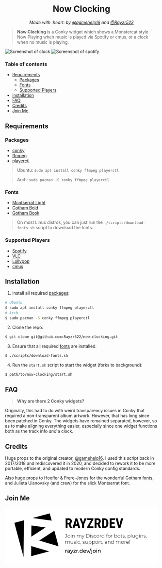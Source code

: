 <h1 align="center">Now Clocking</h1>
<p align="center"><i>Made with :heart: by <a href="https://github.com/gamehelp16">@gamehelp16</a> and <a href="https://github.com/Rayzr522">@Rayzr522</a></i></p>

> **Now Clocking** is a Conky widget which shows a Monstercat style Now Playing when music is played via Spotify or cmus, or a clock when no music is playing.

<div align="center" style="display:inline">
<img alt="Screenshot of clock" src="res/now-clocking-clock.jpg" width="438px" />
<img alt="Screenshot of spotify" src="res/now-clocking-spotify.jpg" width="438px" />
</div>

### Table of contents

- [Requirements](#requirements)
  - [Packages](#packages)
  - [Fonts](#fonts)
  - [Supported Players](#supported-players)
- [Installation](#installation)
- [FAQ](#faq)
- [Credits](#credits)
- [Join Me](#join-me)

## Requirements

### Packages

- [conky](https://github.com/brndnmtthws/conky/)
- [ffmpeg](https://www.ffmpeg.org/)
- [playerctl](https://github.com/altdesktop/playerctl)

> Ubuntu: `sudo apt install conky ffmpeg playerctl`

> Arch: `sudo pacman -S conky ffmpeg playerctl`

### Fonts

- [Montserrat Light](https://fonts.google.com/specimen/Montserrat?selection.family=Montserrat:300)
- [Gotham Bold](https://www.fontmirror.com/gotham-bold)
- [Gotham Book](https://www.fontmirror.com/gotham-book)

> On most Linux distros, you can just run the `./scripts/download-fonts.sh` script to download the fonts.

### Supported Players

- [Spotify](https://www.spotify.com/)
- [VLC](https://www.videolan.org/)
- [Lollypop](https://wiki.gnome.org/Apps/Lollypop)
- [cmus](https://cmus.github.io/)

## Installation

1. Install all required [packages](#packages):
```bash
# Ubuntu
$ sudo apt install conky ffmpeg playerctl
# Arch
$ sudo pacman -S conky ffmpeg playerctl
```
2. Clone the repo:
```bash
$ git clone git@github.com:Rayzr522/now-clocking.git
```
3. Ensure that all required [fonts](#fonts) are installed:
```bash
$ ./scripts/download-fonts.sh
```
4. Run the `start.sh` script to start the widget (forks to background):
```bash
$ path/to/now-clocking/start.sh
```

## FAQ

> **Why are there 2 Conky widgets?**

Originally, this had to do with weird transparency issues in Conky that required a non-transparent album artwork. However, that has long since been patched in Conky. The widgets have remained separated, however, so as to make aligning everything easier, especially since one widget functions both as the track info *and* a clock.

## Credits

Huge props to the original creator, [@gamehelp16](https://github.com/gamehelp16). I used this script back in 2017/2018 and rediscovered it in 2020, and decided to rework it to be more portable, efficient, and updated to modern Conky config standards.

Also huge props to Hoefler & Frere-Jones for the wonderful Gotham fonts, and Julieta Ulanovsky (and crew) for the slick Montserrat font.

## Join Me

[![Discord Badge](https://github.com/Rayzr522/ProjectResources/raw/master/RayzrDev/badge-small.png)](https://rayzr.dev/join)
